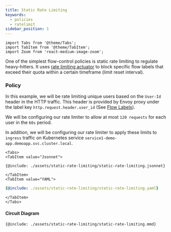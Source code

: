 ```yaml
---
title: Static Rate Limiting
keywords:
  - policies
  - ratelimit
sidebar_position: 1
---
```


```mdx-code-block
import Tabs from '@theme/Tabs';
import TabItem from '@theme/TabItem';
import Zoom from 'react-medium-image-zoom';
```

One of the simplest flow-control policies is static rate limiting to regulate
heavy-hitters. It uses
[rate limiting actuator](/concepts/flow-control/rate-limiter.md) to block
specific flow labels that exceed their quota within a certain timeframe (limit
reset interval).

### Policy

In this example, we will be rate limiting unique users based on the `User-Id`
header in the HTTP traffic. This header is provided by Envoy proxy under the
label key `http.request.header.user_id` (See
[Flow Labels](/concepts/flow-control/flow-label.md)).

We will be configuring our rate limiter to allow at most `120 requests` for each
user in the `60s` period.

In addition, we will be configuring our rate limiter to apply these limits to
`ingress` traffic on Kubernetes service
`service1-demo-app.demoapp.svc.cluster.local`.

```mdx-code-block
<Tabs>
<TabItem value="Jsonnet">
```

```jsonnet
{@include: ./assets/static-rate-limiting/static-rate-limiting.jsonnet}
```

```mdx-code-block
</TabItem>
<TabItem value="YAML">
```

```yaml
{@include: ./assets/static-rate-limiting/static-rate-limiting.yaml}
```

```mdx-code-block
</TabItem>
</Tabs>
```

#### Circuit Diagram

```mermaid
{@include: ./assets/static-rate-limiting/static-rate-limiting.mmd}
```
